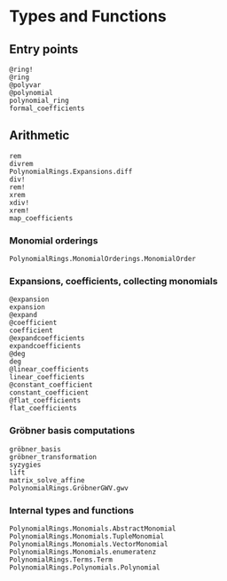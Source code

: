 # Types and Functions

## Entry points

```@docs
@ring!
@ring
@polyvar
@polynomial
polynomial_ring
formal_coefficients
```

## Arithmetic

```@docs
rem
divrem
PolynomialRings.Expansions.diff
div!
rem!
xrem
xdiv!
xrem!
map_coefficients
```

### Monomial orderings
```@docs
PolynomialRings.MonomialOrderings.MonomialOrder
```

### Expansions, coefficients, collecting monomials

```@docs
@expansion
expansion
@expand
@coefficient
coefficient
@expandcoefficients
expandcoefficients
@deg
deg
@linear_coefficients
linear_coefficients
@constant_coefficient
constant_coefficient
@flat_coefficients
flat_coefficients
```

### Gröbner basis computations

```@docs
gröbner_basis
gröbner_transformation
syzygies
lift
matrix_solve_affine
PolynomialRings.GröbnerGWV.gwv
```

### Internal types and functions
```@docs
PolynomialRings.Monomials.AbstractMonomial
PolynomialRings.Monomials.TupleMonomial
PolynomialRings.Monomials.VectorMonomial
PolynomialRings.Monomials.enumeratenz
PolynomialRings.Terms.Term
PolynomialRings.Polynomials.Polynomial
```
